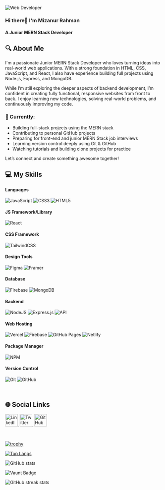![Web Developer](https://github.com/MizanRbf/MizanRbf/blob/main/LinkedinGithubCoverPhoto.png)

### Hi there👋 I'm Mizanur Rahman
#### A Junior MERN Stack Developer

## 🔍 About Me

I'm a passionate Junior MERN Stack Developer who loves turning ideas into real-world web applications. With a strong foundation in HTML, CSS, JavaScript, and React, I also have experience building full projects using Node.js, Express, and MongoDB.

While I’m still exploring the deeper aspects of backend development, I’m confident in creating fully functional, responsive websites from front to back. I enjoy learning new technologies, solving real-world problems, and continuously improving my code.

### 🚀 Currently:
- Building full-stack projects using the MERN stack     
- Contributing to personal GitHub projects  
- Preparing for front-end and junior MERN Stack job interviews  
- Learning version control deeply using Git & GitHub  
- Watching tutorials and building clone projects for practice  

Let’s connect and create something awesome together!

## 💻 My Skills

#### Languages
![JavaScript](https://img.shields.io/badge/-JavaScript-000?style=for-the-badge&logo=javascript)
![CSS3](https://img.shields.io/badge/-CSS3-000?style=for-the-badge&logo=css3)
![HTML5](https://img.shields.io/badge/-HTML5-000?style=for-the-badge&logo=html5)

#### JS Framework/Library
![React](https://img.shields.io/badge/-ReactJS-000?style=for-the-badge&logo=react)

#### CSS Framework
![TailwindCSS](https://img.shields.io/badge/-TailwindCSS-000?style=for-the-badge&logo=tailwind-css)

#### Design Tools
![Figma](https://img.shields.io/badge/-Figma-000?style=for-the-badge&logo=figma)
![Framer](https://img.shields.io/badge/-Framer-000?style=for-the-badge&logo=framer)

#### Database
![Firebase](https://img.shields.io/badge/-Firebase-000?style=for-the-badge&logo=firebase)
![MongoDB](https://img.shields.io/badge/-MongoDB-000?style=for-the-badge&logo=mongodb)

#### Backend
![NodeJS](https://img.shields.io/badge/-NodeJS-000?style=for-the-badge&logo=node.js)
![Express.js](https://img.shields.io/badge/-ExpressJS-000?style=for-the-badge&logo=express)
![API](https://img.shields.io/badge/-API-000?style=for-the-badge&logo=fastapi)

#### Web Hosting
![Vercel](https://img.shields.io/badge/-Vercel-000?style=for-the-badge&logo=vercel)
![Firebase](https://img.shields.io/badge/-Firebase-000?style=for-the-badge&logo=firebase)
![GitHub Pages](https://img.shields.io/badge/-GitHub%20Pages-000?style=for-the-badge&logo=github)
![Netlify](https://img.shields.io/badge/-Netlify-000?style=for-the-badge&logo=netlify)

#### Package Manager
![NPM](https://img.shields.io/badge/-NPM-000?style=for-the-badge&logo=npm)

#### Version Control
![Git](https://img.shields.io/badge/-Git-000?style=for-the-badge&logo=git)
![GitHub](https://img.shields.io/badge/-GitHub-000?style=for-the-badge&logo=github)


</br>

## 🌐 Social Links

<p align="left"> <a href="https://www.linkedin.com/in/mizanrbf/" target="_blank" title="LinkedIn" style="margin-right: 3px;"> <img src="https://cdn.jsdelivr.net/gh/devicons/devicon/icons/linkedin/linkedin-original.svg" alt="LinkedIn" width="40" height="40"> </a> <a href="https://x.com/MizanRbf" target="_blank" title="Twitter" style="margin-right: 3px;"> <img src="https://upload.wikimedia.org/wikipedia/commons/6/6f/Logo_of_Twitter.svg" alt="Twitter" width="40" height="40"> </a> <a href="https://github.com/MizanRbf" target="_blank" title="GitHub"> <img src="https://github.githubassets.com/images/modules/logos_page/GitHub-Mark.png" alt="GitHub" width="40" height="40"> </a> </p>


</br>

[![trophy](https://github-profile-trophy.vercel.app/?username=MizanRbf)](https://github.com/ryo-ma/github-profile-trophy)

[![Top Langs](https://github-readme-stats.vercel.app/api/top-langs/?username=MizanRbf)](https://github.com/anuraghazra/github-readme-stats)

![GitHub stats](https://github-readme-stats.vercel.app/api?username=MizanRbf&show_icons=true)  

![Vaunt Badge](https://api.vaunt.dev/v1/github/entities/MizanRbf/contributions?format=svg&private=false)   

![GitHub streak stats](https://streak-stats.demolab.com/?user=MizanRbf)  

